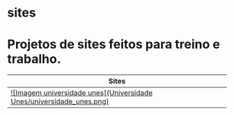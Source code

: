 # sites
# Projetos de sites feitos para treino e trabalho.
|Sites|
|-|
|[![Imagem universidade unes](Universidade Unes/universidade_unes.png)](https://www.google.com.br/)|
